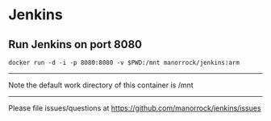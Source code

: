 # Jenkins

## Run Jenkins on port 8080

    docker run -d -i -p 8080:8080 -v $PWD:/mnt manorrock/jenkins:arm

----

Note the default work directory of this container is /mnt

----

Please file issues/questions at https://github.com/manorrock/jenkins/issues
